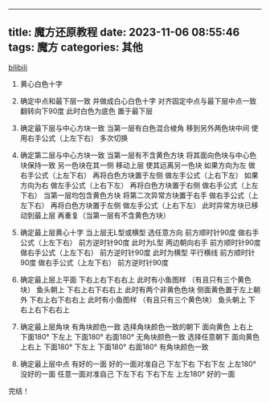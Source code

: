 
---
title: 魔方还原教程
date: 2023-11-06 08:55:46
tags: 魔方
categories: 其他
---

[bilibili](https://www.bilibili.com/video/BV1hJ411p7k6/?vd_source=12522a0c5cd9c1f8f8f3415821571934)

1. 黄心白色十字

2. 确定中点和最下层一致 并做成白心白色十字
 对齐固定中点与最下层中点一致 翻转向下90度 此时白色为底色 置于最下层

1. 确定最下层与中心方块一致
 当第一层有白色混合棱角 移到另外两色块中间 使用右手公式（上左下右） 多次切换

1. 确定第二层与中心方块一致
 当第一层有不含黄色方块
  将其面向色块与中心色块保持一致 另一色块在其一侧 移动上层 使其远离另一色块 
  如果方向为左 做右手公式（上左下右） 再将白色方块置于左侧 做左手公式（上右下左）
  如果方向为右 做左手公式（上右下左） 再将白色方块置于右侧 做右手公式（上左下右）
 当第一层均包含黄色方块
  将第二次异常方块置于右手 做右手公式（上左下右） 再将白色方块置于左侧 做左手公式（上右下左）
  此时异常方块已移动到最上层 再重复（当第一层有不含黄色方块）
1. 确定最上层黄心十字
 当上层无L型或横型 选任意方向 前方顺时针90度 做右手公式（上左下右） 前方逆时针90度
 此时为L型  两边朝向右手 前方顺时针90度 做右手公式（上左下右） 前方逆时针90度 
 此时为横型 平行横线     前方顺时针90度 做右手公式（上左下右） 前方逆时针90度
1. 确定最上层上平面
 下右上右下右右上
 此时有小鱼图样 （有且只有三个黄色块）
  鱼头朝上 下右上右下右右上
 此时有两个非黄色色块
  侧面黄色置于左上朝外 下右上右下右右上
  此时有小鱼图样 （有且只有三个黄色块）
  鱼头朝上 下右上右下右右上
1. 确定最上层角块
 有角块颜色一致
  选择角块颜色一致的朝下 面向黄色 上右上 下面180° 下左上 下面180° 右面180° 
 无角块颜色一致
 选择任意朝下 面向黄色 上右上 下面180° 下左上 下面180° 右面180° 
  有角块颜色一致
1. 确定最上层中点
 有好的一面
 好的一面对准自己 下左下右 下右下左 上左180°
 没好的一面
  任意一面对准自己 下左下右 下右下左 上左180°
  好的一面

  完结！
